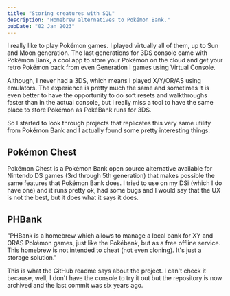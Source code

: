 ```yaml
---
title: "Storing creatures with SQL"
description: "Homebrew alternatives to Pokémon Bank."
pubDate: "02 Jan 2023"
---
```


I really like to play Pokémon games. I played virtually all of them, up to Sun and Moon generation. The last generations for 3DS console came with Pokémon Bank, a cool app to store your Pokémon on the cloud and get your retro Pokémon back from even Generation I games using Virtual Console.

Although, I never had a 3DS, which means I played X/Y/OR/AS using emulators. The experience is pretty much the same and sometimes it is even better to have the opportunity to do soft resets and walkthroughs faster than in the actual console, but I really miss a tool to have the same place to store Pokémon as PokéBank runs for 3DS.

So I started to look through projects that replicates this very same utility from Pokémon Bank and I actually found some pretty interesting things:

## Pokémon Chest

Pokémon Chest is a Pokémon Bank open source alternative available for Nintendo DS games (3rd through 5th generation) that makes possible the same features that Pokémon Bank does. I tried to use on my DSi (which I do have one) and it runs pretty ok, had some bugs and I would say that the UX is not the best, but it does what it says it does.

## PHBank

"PHBank is a homebrew which allows to manage a local bank for XY and ORAS Pokémon games, just like the Pokébank, but as a free offline service. This homebrew is not intended to cheat (not even cloning). It's just a storage solution."

This is what the GitHub readme says about the project. I can't check it because, well, I don't have the console to try it out but the repository is now archived and the last commit was six years ago.
